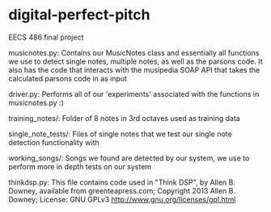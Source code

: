 # digital-perfect-pitch
EECS 486 final project

musicnotes.py: Contains our MusicNotes class and essentially all functions we use to detect single notes, multiple notes, as well as the parsons code. 
It also has the code that interacts with the musipedia SOAP API that takes the calculated parsons code in as input

driver.py: Performs all of our 'experiments' associated with the functions in musicnotes.py :)

training_notes/: Folder of 8 notes in 3rd octaves used as training data

single_note_tests/: Files of single notes that we test our single note detection functionality with

working_songs/: Songs we found are detected by our system, we use to perform more in depth tests on our system

thinkdsp.py: This file contains code used in "Think DSP", by Allen B. Downey, available from greenteapress.com; Copyright 2013 Allen B. Downey; License: GNU GPLv3 http://www.gnu.org/licenses/gpl.html
